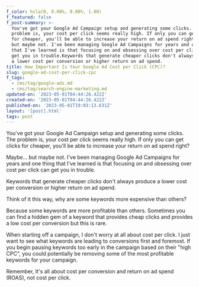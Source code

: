 ```yaml
---
f_color: hsla(0, 0.00%, 0.00%, 1.00)
f_featured: false
f_post-summary: >-
  You've got your Google Ad Campaign setup and generating some clicks. The
  problem is, your cost per click seems really high. If only you can get clicks
  for cheaper, you'll be able to increase your return on ad spend right?Maybe...
  but maybe not. I've been managing Google Ad Campaigns for years and one thing
  that I've learned is that focusing on and obsessing over cost per click can
  get you in trouble.Keywords that generate cheaper clicks don't always produce
  a lower cost per conversion or higher return on ad spend.
title: How Important Is Your Google Ad Cost per Click (CPC)?
slug: google-ad-cost-per-click-cpc
f_tags:
  - cms/tag/google-ads.md
  - cms/tag/search-engine-marketing.md
updated-on: '2023-05-01T04:44:26.422Z'
created-on: '2023-05-01T04:44:26.422Z'
published-on: '2023-05-01T19:03:13.631Z'
layout: '[post].html'
tags: post
---
```


You've got your Google Ad Campaign setup and generating some clicks. The problem is, your cost per click seems really high. If only you can get clicks for cheaper, you'll be able to increase your return on ad spend right?

Maybe... but maybe not. I've been managing Google Ad Campaigns for years and one thing that I've learned is that focusing on and obsessing over cost per click can get you in trouble.

Keywords that generate cheaper clicks don't always produce a lower cost per conversion or higher return on ad spend.

Think of it this way, why are some keywords more expensive than others?

Because some keywords are more profitable than others. Sometimes you can find a hidden gem of a keyword that provides cheap clicks and provides a low cost per conversion but this is rare.

When starting off a campaign, I don't worry at all about cost per click. I just want to see what keywords are leading to conversions first and foremost. If you begin pausing keywords too early in the campaign based on their "high CPC", you could potentially be removing some of the most profitable keywords for your campaign.

Remember, It's all about cost per conversion and return on ad spend (ROAS), not cost per click.
